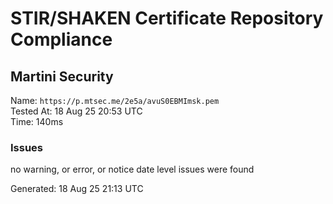# STIR/SHAKEN Certificate Repository Compliance

## Martini Security

Name: `https://p.mtsec.me/2e5a/avuS0EBMImsk.pem`\
Tested At: 18 Aug 25 20:53 UTC\
Time: 140ms

### Issues

no warning, or error, or notice date level issues were found

Generated: 18 Aug 25 21:13 UTC